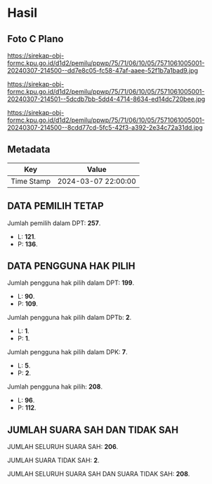 # Hasil

## Foto C Plano

https://sirekap-obj-formc.kpu.go.id/d1d2/pemilu/ppwp/75/71/06/10/05/7571061005001-20240307-214500--dd7e8c05-fc58-47af-aaee-52f1b7a1bad9.jpg

https://sirekap-obj-formc.kpu.go.id/d1d2/pemilu/ppwp/75/71/06/10/05/7571061005001-20240307-214501--5dcdb7bb-5dd4-4714-8634-ed14dc720bee.jpg

https://sirekap-obj-formc.kpu.go.id/d1d2/pemilu/ppwp/75/71/06/10/05/7571061005001-20240307-214500--8cdd77cd-5fc5-42f3-a392-2e34c72a31dd.jpg


## Metadata

| Key        | Value               |
| ---------- | ------------------- |
| Time Stamp | 2024-03-07 22:00:00 |


## DATA PEMILIH TETAP

Jumlah pemilih dalam DPT: **257**.
 * L: **121**.
 * P: **136**.

## DATA PENGGUNA HAK PILIH

Jumlah pengguna hak pilih dalam DPT: **199**.
 * L: **90**.
 * P: **109**.

Jumlah pengguna hak pilih dalam DPTb: **2**.
 * L: **1**.
 * P: **1**.

Jumlah pengguna hak pilih dalam DPK: **7**.
 * L: **5**.
 * P: **2**.

Jumlah pengguna hak pilih: **208**.
 * L: **96**.
 * P: **112**.

## JUMLAH SUARA SAH DAN TIDAK SAH

JUMLAH SELURUH SUARA SAH: **206**.

JUMLAH SUARA TIDAK SAH: **2**.

JUMLAH SELURUH SUARA SAH DAN SUARA TIDAK SAH: **208**.


